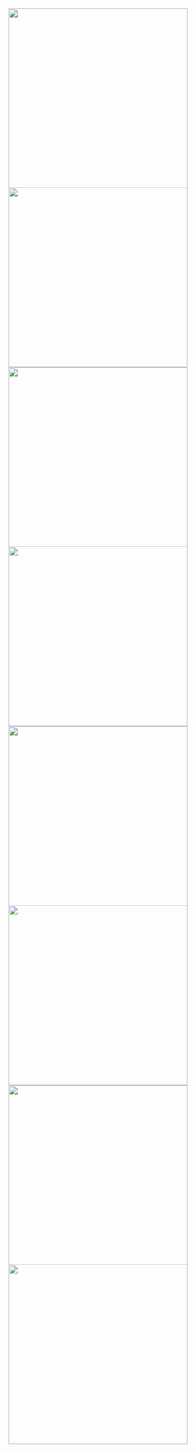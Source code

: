 <a href="https://slack-imgs.com/?url=https://pbs.twimg.com/media/Ev8-m-BVgAITNwN?format=jpg&name=orig" class="js-smartphoto" data-caption="Ev8-m-BVgAITNwN (818×921" data-id="bear" data-group="チエリ">
	<img src="https://slack-imgs.com/?url=https://pbs.twimg.com/media/Ev8-m-BVgAITNwN?format=jpg&name=thumb" width="360"/>
</a>

<a href="https://slack-imgs.com/?url=https://pbs.twimg.com/media/Ev8-nIzVkAAC6V7?format=jpg&name=orig" class="js-smartphoto" data-caption="Ev8-nIzVkAAC6V7 (800×1069" data-id="camel" data-group="チエリ">
	<img src="https://slack-imgs.com/?url=https://pbs.twimg.com/media/Ev8-nIzVkAAC6V7?format=jpg&name=thumb" width="360"/>
</a>

<a href="https://slack-imgs.com/?url=https://pbs.twimg.com/media/Ev8-nUQUYAEfks8?format=jpg&name=orig" class="js-smartphoto" data-caption="Ev8-nUQUYAEfks8 (812×1221" data-id="sai" data-group="チエリ">
	<img src="https://slack-imgs.com/?url=https://pbs.twimg.com/media/Ev8-nUQUYAEfks8?format=jpg&name=thumb" width="360"/>
</a>

<a href="https://slack-imgs.com/?url=https://pbs.twimg.com/media/Ev8-ndOUcAMFOyS?format=jpg&name=orig" class="js-smartphoto" data-caption="Ev8-ndOUcAMFOyS (818×611" data-id="camel" data-group="チエリ">
	<img src="https://slack-imgs.com/?url=https://pbs.twimg.com/media/Ev8-ndOUcAMFOyS?format=jpg&name=thumb" width="360"/>
</a>

<a href="https://slack-imgs.com/?url=https://pbs.twimg.com/media/Ev9My6kUYAEtSbV?format=jpg&name=orig" class="js-smartphoto" data-caption="Ev9My6kUYAEtSbV (2034×1722" data-id="sai" data-group="0">
	<img src="https://slack-imgs.com/?url=https://pbs.twimg.com/media/Ev9My6kUYAEtSbV?format=jpg&name=thumb" width="360"/>
</a>

<a href="https://slack-imgs.com/?url=https://pbs.twimg.com/media/Ev9My7KUUAEqXJv?format=jpg&name=orig" class="js-smartphoto" data-caption="**Ev9My7KUUAEqXJv (2048×1750**" data-id="bear" data-group="0">
	<img src="https://slack-imgs.com/?url=https://pbs.twimg.com/media/Ev9My7KUUAEqXJv?format=jpg&name=thumb" width="360"/>
</a>

<a href="https://slack-imgs.com/?url=https://pbs.twimg.com/media/Ev9My9KUcAUNf4S?format=jpg&name=orig" class="js-smartphoto" data-caption="Ev9My9KUcAUNf4S (2048×1946" data-id="sai" data-group="0">
	<img src="https://slack-imgs.com/?url=https://pbs.twimg.com/media/Ev9My9KUcAUNf4S?format=jpg&name=thumb" width="360"/>
</a>

<a href="https://slack-imgs.com/?url=https://pbs.twimg.com/media/EulzoT8U4A8SsyQ?format=jpg&name=orig" class="js-smartphoto" data-caption="EulzoT8U4A8SsyQ (1606×2048" data-id="" data-group="0">
	<img src="https://slack-imgs.com/?url=https://pbs.twimg.com/media/EulzoT8U4A8SsyQ?format=jpg&name=orig" width="360"/>
</a>

<link rel="stylesheet" href="https://unpkg.com/smartphoto@1.1.0/css/smartphoto.min.css">
<script src="https://unpkg.com/smartphoto@1.1.0/js/smartphoto.min.js"></script>
<script>
document.addEventListener('DOMContentLoaded',function(){
	new SmartPhoto(".js-smartphoto");
});
</script>

